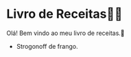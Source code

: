 # Livro de Receitas:man_cook:

Olá! Bem vindo  ao meu livro de receitas.:wave:

- Strogonoff de frango.

  
